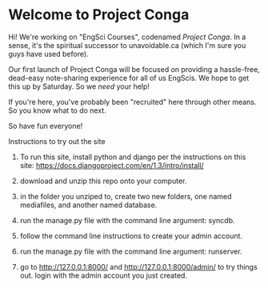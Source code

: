 Welcome to Project Conga
=========================

Hi! We're working on "EngSci Courses", codenamed *Project Conga*. In a sense, it's the spiritual successor to
unavoidable.ca (which I'm sure you guys have used before). 

Our first launch of Project Conga will be focused on providing a hassle-free, dead-easy note-sharing experience
for all of us EngScis. We hope to get this up by Saturday. So we *need* your help!

If you're here, you've probably been "recruited" here through other means. So you know what to do next.

So have fun everyone!

Instructions to try out the site

1. To run this site, install python and django per the instructions on this site: https://docs.djangoproject.com/en/1.3/intro/install/

2. download and unzip this repo onto your computer.

3. in the folder you unziped to, create two new folders, one named mediafiles, and another named database.

4. run the manage.py file with the command line argument: syncdb.

5. follow the command line instructions to create your admin account.

6. run the manage.py file with the command line argument: runserver.

7. go to http://127.0.0.1:8000/ and http://127.0.0.1:8000/admin/ to try things out. login with the admin account you just created.
